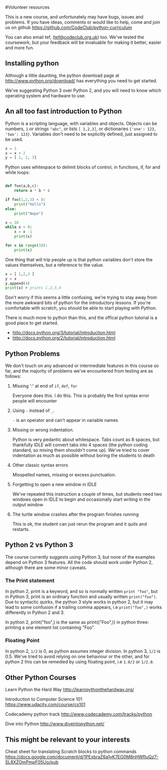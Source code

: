 #Volunteer resources

This is a new course, and unfortunately may have bugs, issues and problems. If you have ideas, comments or would like to help, come and join us on github https://github.com/CodeClub/python-curriculum

You can also email tef, (tef@codeclub.org.uk) too. We've tested the coursework, but your feedback will be invaluable for making it better, easier and more fun.

## Installing python

Although a little daunting, the python download page at http://www.python.org/download/ has everything you need to get started.

We've suggesting Python 3 over Python 2, and you will need to know which operating system and hardware to use.

## An all too fast introduction to Python

Python is a scripting language, with variables and objects. Objects can be numbers, `1` or strings `"abc"`, or lists `[ 1,2,3]`, or dictionaries `{'one': 123, 'two': 123}`. Variables don't need to be explicitly defined, just assigned to be used.

```python
x = 1
x = x + 2
y = [ 1, 2, 3]
```

Python uses whitespace to delimit blocks of control, in functions, if, for and while loops:

```python

def foo(a,b,c):
    return a * b * c

if foo(1,2,3) < 8:
    print("Hello")
else:
    print("Nope")

x = 10
while x > 0:
    x = x -1
    print(x)

for x in range(10):
    print(x)
```

One thing that will trip people up is that python variables don't store the values themselves, but a reference to the value.

```python
x = [ 1,2,3 ]
y = x 
y.append(4)
print(x) # prints 1,2,3,4
```

Don't worry if this seems a little confusing, we're trying to stay away from the more awkward bits of python for the introductory lessons. If you're comfortable with scratch, you should be able to start playing with Python.

There is much more to python than this, and the offical python tutorial is a good place to get started.

- http://docs.python.org/3/tutorial/introduction.html
- http://docs.python.org/2/tutorial/introduction.html

## Python Problems

We don't touch on any advanced or intermediate features in this course so far, and the majority of problems we've encountered from testing are as follows:

1. Missing ':' at end of `if`, `def`, `for`

    Everyone does this. I do this. This is probably the first syntax error people will encounter

2. Using `-` instead of `_`. 

    `-` is an operator and can't appear in variable names

3. Missing or wrong indentation. 

    Python is very pedantic about whitespace. Tabs count as 8 spaces, but thankfully IDLE will convert tabs into 4 spaces (the python coding standard, so mixing them
    shouldn't come up). We've tried to cover indentation as much as possible without boring the students to death

4. Other classic syntax errors

    Misspelled names, missing or excess punctuation. 

5. Forgetting to open a new window in IDLE

    We've repeated this instruction a couple of times, but students need two windows open in IDLE to begin
    and occasionally start writing in the output window

6. The turtle window crashes after the program finishes running

    This is ok, the student can just rerun the program and it quits and restarts.

## Python 2 vs Python 3

The course currently suggests using Python 3, but none of the examples depend on Python 3 features. All the code should work under Python 2, although there are some minor caveats.

### The Print statement

In python 2, print is a keyword, and so is normally written `print "foo"`, but in Python 3, print is an ordinary function and usually written `print("foo")`. Due to syntactic quirks, the python 3 style works in python 2, but it may lead to some confusion if a trailing comma appears, i.e `print("foo",)` works differently in Python 2 and 3.

In python 2, print("foo",) is the same as print(("Foo",)) in python three: printing a one element list containing "Foo".

### Floating Point

In python 2, `1/2` is 0, as python assumes integer division. In python 3, `1/2` is 0.5. We've tried to avoid relying on one behaviour or the other, and for python 2 this can be remedied by using floating point, i.e `1.0/2` or `1/2.0`. 

## Other Python Courses

Learn Python the Hard Way
http://learnpythonthehardway.org/

Introduction to Computer Science 101
https://www.udacity.com/course/cs101

Codecademy python track
http://www.codecademy.com/tracks/python

Dive into Python 
http://www.diveintopython.net/

## This might be relevant to your interests
Cheat sheet for translating Scratch blocks to python commands
https://docs.google.com/document/d/1PExbraZ6a1yK7EG0M8nHWfIuQz7-SL8XZOmPmpF05Uo/pub


